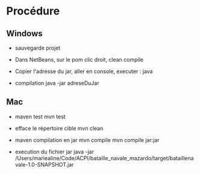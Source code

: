 Procédure
=========

Windows
-------

* sauvegarde projet

* Dans NetBeans, sur le pom clic droit, clean compile

* Copier l'adresse du jar, aller en console, executer :
java

* compilation
java -jar adreseDuJar

Mac
---

* maven test
mvn test

* efface le répertoire cible
mvn clean

* maven compilation en jar
mvn compile
mvn compile jar:jar

* execution du fichier jar
java -jar /Users/mariealine/Code/ACPI/bataille_navale_mazardo/target/bataillenavale-1.0-SNAPSHOT.jar
